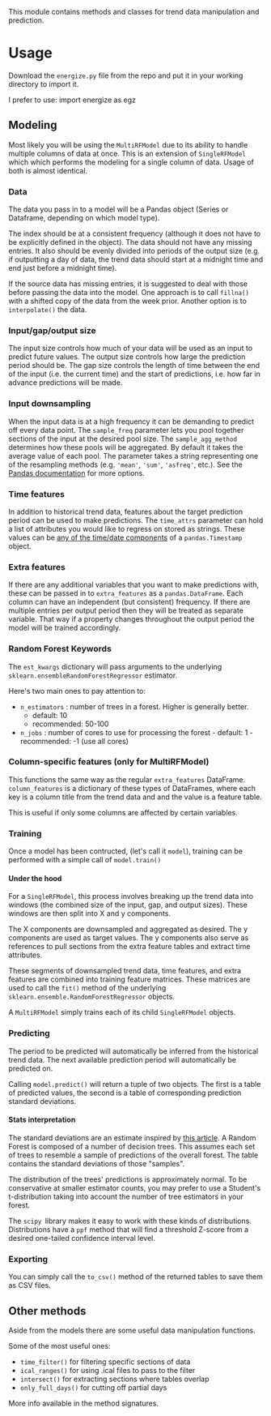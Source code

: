 This module contains methods and classes for trend data manipulation and prediction.

# Usage
Download the `energize.py` file from the repo and put it in your working directory to import it.

I prefer to use:
	import energize as egz

## Modeling
Most likely you will be using the `MultiRFModel` due to its ability to handle multiple columns of data at once. This is an extension of `SingleRFModel` which which performs the modeling for a single column of data. Usage of both is almost identical.

### Data
The data you pass in to a model will be a Pandas object (Series or Dataframe, depending on which model type).

The index should be at a consistent frequency (although it does not have to be explicitly defined in the object). The data should not have any missing entries. It also should be evenly divided into periods of the output size (e.g. if outputting a day of data, the trend data should start at a midnight time and end just before a midnight time).

If the source data has missing entries, it is suggested to deal with those before passing the data into the model. One approach is to call `fillna()` with a shifted copy of the data from the week prior. Another option is to `interpolate()` the data.

### Input/gap/output size
The input size controls how much of your data will be used as an input to predict future values. The output size controls how large the prediction period should be. The gap size controls the length of time between the end of the input (i.e. the current time) and the start of predictions, i.e. how far in advance predictions will be made.

### Input downsampling
When the input data is at a high frequency it can be demanding to predict off every data point. The `sample_freq` parameter lets you pool together sections of the input at the desired pool size. The `sample_agg_method` determines how these pools will be aggregated. By default it takes the average value of each pool. The parameter takes a string representing one of the resampling methods (e.g. `'mean'`, `'sum'`, `'asfreq'`, etc.). See the [Pandas documentation](https://pandas.pydata.org/pandas-docs/stable/generated/pandas.DataFrame.resample.html) for more options.

### Time features
In addition to historical trend data, features about the target prediction period can be used to make predictions. The `time_attrs` parameter can hold a list of attributes you would like to regress on stored as strings. These values can be [any of the time/date components](https://pandas.pydata.org/pandas-docs/stable/timeseries.html#time-date-components) of a `pandas.Timestamp` object.

### Extra features
If there are any additional variables that you want to make predictions with, these can be passed in to `extra_features` as a `pandas.DataFrame`. Each column can have an independent (but consistent) frequency. If there are multiple entries per output period then they will be treated as separate variable. That way if a property changes throughout the output period the model will be trained accordingly.

### Random Forest Keywords
The `est_kwargs` dictionary will pass arguments to the underlying `sklearn.ensembleRandomForestRegressor` estimator.

Here's two main ones to pay attention to:

 - `n_estimators` : number of trees in a forest. Higher is generally better.
      - default: 10
      - recommended: 50-100
 - `n_jobs` : number of cores to use for processing the forest
       - default: 1
       - recommended: -1 (use all cores)

### Column-specific features (only for MultiRFModel)
This functions the same way as the regular `extra_features` DataFrame. `column_features` is a dictionary of these types of DataFrames, where each key is a column title from the trend data and and the value is a feature table.

This is useful if only some columns are affected by certain variables.

### Training
Once a model has been contructed, (let's call it `model`), training can be performed with a simple call of `model.train()`

#### Under the hood
For a `SingleRFModel`, this process involves breaking up the trend data into windows (the combined size of the input, gap, and output sizes). These windows are then split into X and y components.

The X components are downsampled and aggregated as desired. The y components are used as target values. The y components also serve as references to pull sections from the extra feature tables and extract time attributes.

These segments of downsampled trend data, time features, and extra features are combined into training feature matrices. These matrices are used to call the `fit()` method of the underlying `sklearn.ensemble.RandomForestRegressor` objects.

A `MultiRFModel` simply trains each of its child `SingleRFModel` objects.

### Predicting
The period to be predicted will automatically be inferred from the historical trend data. The next available prediction period will automatically be predicted on.

Calling `model.predict()` will return a tuple of two objects. The first is a table of predicted values, the second is a table of corresponding prediction standard deviations.

#### Stats interpretation
The standard deviations are an estimate inspired by [this article](http://blog.datadive.net/prediction-intervals-for-random-forests/). A Random Forest is composed of a number of decision trees. This assumes each set of trees to resemble a sample of predictions of the overall forest. The table contains the standard deviations of those "samples".

The distribution of the trees' predictions is approximately normal. To be conservative at smaller estimator counts, you may prefer to use a Student's t-distribution taking into account the number of tree estimators in your forest.

The `scipy `library makes it easy to work with these kinds of distributions. Distributions have a `ppf` method that will find a threshold Z-score from a desired one-tailed confidence interval level.

### Exporting
You can simply call the `to_csv()` method of the returned tables to save them as CSV files.

## Other methods
Aside from the models there are some useful data manipulation functions.

Some of the most useful ones:

 - `time_filter()` for filtering specific sections of data
 - `ical_ranges()` for using .ical files to pass to the filter
 - `intersect()` for extracting sections where tables overlap
 - `only_full_days()` for cutting off partial days

More info available in the method signatures.

